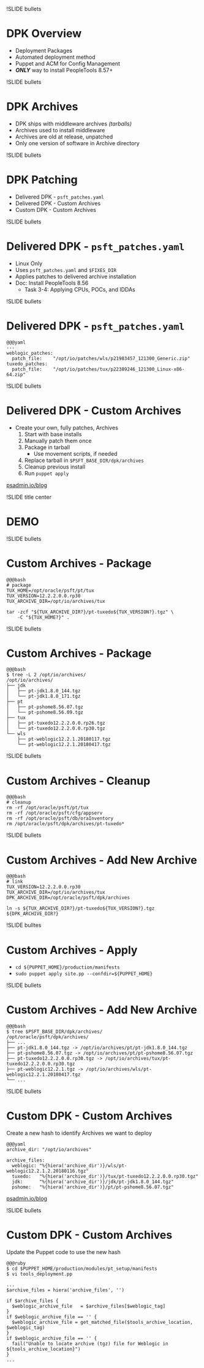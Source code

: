!SLIDE bullets

# DPK Overview

* Deployment Packages
* Automated deployment method
* Puppet and ACM for Config Management
* _**ONLY**_ way to install PeopleTools 8.57+

!SLIDE bullets

# DPK Archives

* DPK ships with middleware archives *(tarballs)*
* Archives used to install middleware
* Archives are old at release, unpatched
* Only one version of software in Archive directory

!SLIDE bullets

# DPK Patching

* Delivered DPK - `psft_patches.yaml`
* Delivered DPK - Custom Archives
* Custom DPK - Custom Archives

!SLIDE bullets

# Delivered DPK - `psft_patches.yaml`

* Linux Only
* Uses `psft_patches.yaml` and `$FIXES_DIR`
* Applies patches to delivered archive installation 
* Doc: Install PeopleTools 8.56 
    * Task 3-4: Applying CPUs, POCs, and IDDAs 

!SLIDE bullets

# Delivered DPK - `psft_patches.yaml`

    @@@yaml
    ---
    weblogic_patches:   
      patch_file:    "/opt/io/patches/wls/p21983457_121300_Generic.zip"
    tuxedo_patches:
      patch_file:    "/opt/io/patches/tux/p22389246_121300_Linux-x86-64.zip"

!SLIDE bullets

# Delivered DPK - Custom Archives

* Create your own, fully patches, Archives
    1. Start with base installs
    1. Manually patch them once
    1. Package in tarball
        * Use movement scripts, if needed
    1. Replace tarball in `$PSFT_BASE_DIR/dpk/archives`
    1. Cleanup previous install
    1. Run `puppet apply`


[psadmin.io/blog](https://psadmin.io/2017/05/02/apply-cpu-patches-with-deployment-packages)

!SLIDE title center

# DEMO

!SLIDE bullets

# Custom Archives - Package

    @@@bash
    # package
    TUX_HOME=/opt/oracle/psft/pt/tux
    TUX_VERSION=12.2.2.0.0.rp30
    TUX_ARCHIVE_DIR=/opt/io/archives/tux
    
    tar -zcf "${TUX_ARCHIVE_DIR?}/pt-tuxedo${TUX_VERSION?}.tgz" \
        -C "${TUX_HOME?}" .

!SLIDE bullets

# Custom Archives - Package

    @@@bash
    $ tree -L 2 /opt/io/archives/
    /opt/io/archives/
    ├── jdk
    │   ├── pt-jdk1.8.0_144.tgz
    │   └── pt-jdk1.8.0_171.tgz
    ├── pt
    │   ├── pt-pshome8.56.07.tgz
    │   └── pt-pshome8.56.09.tgz
    ├── tux
    │   ├── pt-tuxedo12.2.2.0.0.rp26.tgz
    │   └── pt-tuxedo12.2.2.0.0.rp30.tgz
    └── wls
        ├── pt-weblogic12.2.1.20180117.tgz
        └── pt-weblogic12.2.1.20180417.tgz    

!SLIDE bullets

# Custom Archives - Cleanup

    @@@bash
    # cleanup
    rm -rf /opt/oracle/psft/pt/tux
    rm -rf /opt/oracle/psft/cfg/appserv
    rm -rf /opt/oracle/psft/db/oraInventory
    rm /opt/oracle/psft/dpk/archives/pt-tuxedo*

!SLIDE bullets

# Custom Archives - Add New Archive

    @@@bash
    # link
    TUX_VERSION=12.2.2.0.0.rp30
    TUX_ARCHIVE_DIR=/opt/io/archives/tux
    DPK_ARCHIVE_DIR=/opt/oracle/psft/dpk/archives
    
    ln -s ${TUX_ARCHIVE_DIR?}/pt-tuxedo${TUX_VERSION?}.tgz ${DPK_ARCHIVE_DIR?}

!SLIDE bulltes

# Custom Archives - Apply

* `cd ${PUPPET_HOME}/production/manifests`
* `sudo puppet apply site.pp --confdir=${PUPPET_HOME}`

!SLIDE bullets

# Custom Archives - Add New Archive

    @@@bash
    $ tree $PSFT_BASE_DIR/dpk/archives/
    /opt/oracle/psft/dpk/archives/
    ├── ...
    ├── pt-jdk1.8.0_144.tgz -> /opt/io/archives/pt/pt-jdk1.8.0_144.tgz
    ├── pt-pshome8.56.07.tgz -> /opt/io/archives/pt/pt-pshome8.56.07.tgz
    ├── pt-tuxedo12.2.2.0.0.rp30.tgz -> /opt/io/archives/tux/pt-tuxedo12.2.2.0.0.rp30.tgz
    ├── pt-weblogic12.2.1.tgz -> /opt/io/archives/wls/pt-weblogic12.2.1.20180417.tgz
    └── ...    

!SLIDE bullets

# Custom DPK - Custom Archives

Create a new hash to identify Archives we want to deploy

    @@@yaml
    archive_dir: "/opt/io/archives"
 
    archive_files:
      weblogic: "%{hiera('archive_dir')}/wls/pt-weblogic12.2.1.2.20180116.tgz"
      tuxedo:   "%{hiera('archive_dir')}/tux/pt-tuxedo12.2.2.0.0.rp30.tgz"
      jdk:      "%{hiera('archive_dir')}/jdk/pt-jdk1.8.0_144.tgz"
      pshome:   "%{hiera('archive_dir')}/pt/pt-pshome8.56.07.tgz"

[psadmin.io/blog](https://psadmin.io/2018/04/10/improve-the-management-of-dpk-archives)

!SLIDE bullets

# Custom DPK - Custom Archives

Update the Puppet code to use the new hash

    @@@ruby
    $ cd $PUPPET_HOME/production/modules/pt_setup/manifests
    $ vi tools_deployment.pp

    ...
    $archive_files = hiera('archive_files', '')
    
    if $archive_files {
      $weblogic_archive_file   = $archive_files[$weblogic_tag]
    } 
    if $weblogic_archive_file == '' {
      $weblogic_archive_file = get_matched_file($tools_archive_location, $weblogic_tag)
    }
    if $weblogic_archive_file == '' {
      fail("Unable to locate archive (tgz) file for Weblogic in ${tools_archive_location}")
    }
    ...
